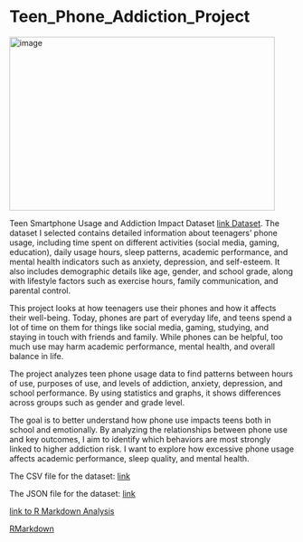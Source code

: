 # Teen_Phone_Addiction_Project
<img width="469" height="307" alt="image" src="https://github.com/user-attachments/assets/1e473792-9a37-4296-a36f-340a2b53bcde" />


Teen Smartphone Usage and Addiction Impact Dataset [link Dataset](https://www.kaggle.com/datasets/sumedh1507/teen-phone-addiction).
The dataset I selected contains detailed information about teenagers’ phone usage, including time spent on different activities (social media, gaming, education), daily usage hours, sleep patterns, academic performance, and mental health indicators such as anxiety, depression, and self-esteem. It also includes demographic details like age, gender, and school grade, along with lifestyle factors such as exercise hours, family communication, and parental control.

This project looks at how teenagers use their phones and how it affects their well-being. Today, phones are part of everyday life, and teens spend a lot of time on them for things like social media, gaming, studying, and staying in touch with friends and family. While phones can be helpful, too much use may harm academic performance, mental health, and overall balance in life. 

The project analyzes teen phone usage data to find patterns between hours of use, purposes of use, and levels of addiction, anxiety, depression, and school performance. By using statistics and graphs, it shows differences across groups such as gender and grade level.

The goal is to better understand how phone use impacts teens both in school and emotionally. By analyzing the relationships between phone use and key outcomes, I aim to identify which behaviors are most strongly linked to higher addiction risk. I want to explore how excessive phone usage affects academic performance, sleep quality, and mental health.

The CSV file for the dataset: [link ](https://github.com/Sekhda611/Teen_Phone_Addiction_Project/blob/main/teen_phone_addiction_dataset.csv)


The JSON file for the dataset: [link](https://raw.githubusercontent.com/Sekhda611/Teen_Phone_Addiction_Project/refs/heads/main/teen_phone_addiction_dataset.json)


[link to R Markdown Analysis](https://rpubs.com/sonal_621/Assignment3)


[RMarkdown](RMarkdownTeen_Phone_addiction_Project.html)
